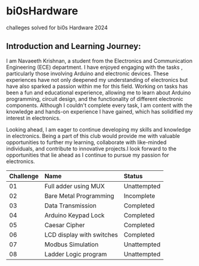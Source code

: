 # bi0sHardware
challeges solved for bi0s Hardware 2024


##  Introduction and Learning Journey:
I am Navaeeth Krishnan, a student from the Electronics and Communication Engineering (ECE) department. I have enjoyed engaging with the tasks , particularly those involving Arduino and electronic devices. These experiences have not only deepened my understanding of electronics but have also sparked a passion within me for this field. Working on tasks has been a fun and educational experience, allowing me to learn about Arduino programming, circuit design, and the functionality of different electronic components. Although I couldn't complete every task, I am content with the knowledge and hands-on experience I have gained, which has solidified my interest in electronics.


Looking ahead, I am eager to continue developing my skills and knowledge in electronics. Being a part of this club would provide me with valuable opportunities to further my learning, collaborate with like-minded individuals, and contribute to innovative projects.I look forward to the opportunities that lie ahead as I continue to pursue my passion for electronics.

| Challenge | Name | Status |
|:-|:-|:-|
|01|Full adder using MUX|Unattempted|
|02|Bare Metal Programming|Incomplete|
|03|Data Transmission|Completed|
|04|Arduino Keypad Lock|Completed|
|05|Caesar Cipher|Completed|
|06|LCD display with switches|Completed|
|07|Modbus Simulation|Unattempted|
|08|Ladder Logic program|Unattempted|
